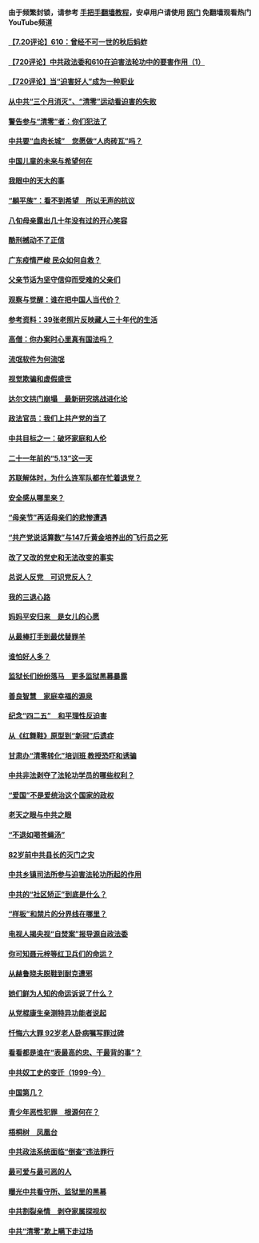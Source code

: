 #### 由于频繁封锁，请参考 [手把手翻墙教程](https://github.com/gfw-breaker/guides/wiki/)，安卓用户请使用 [网门](https://github.com/gfw-breaker/nogfw/blob/master/dl.md?t=07200501) 免翻墙观看热门YouTube频道 

#### [【7.20评论】610：曾经不可一世的秋后蚂蚱](../pages/19/427679.md?t=07200501) 

#### [【720评论】中共政法委和610在迫害法轮功中的要害作用（1）](../pages/19/428311.md?t=07200501) 

#### [【720评论】当“迫害好人”成为一种职业](../pages/19/428310.md?t=07200501) 

#### [从中共“三个月消灭”、“清零”运动看迫害的失败](../pages/19/428268.md?t=07200501) 

#### [警告参与“清零”者：你们犯法了](../pages/19/428270.md?t=07200501) 

#### [中共要“血肉长城”　您愿做“人肉砖瓦”吗？](../pages/19/427882.md?t=07200501) 

#### [中国儿童的未来与希望何在](../pages/19/427680.md?t=07200501) 

#### [我眼中的天大的事](../pages/19/427619.md?t=07200501) 

#### [“躺平族”：看不到希望　所以无声的抗议](../pages/19/427464.md?t=07200501) 

#### [八旬母亲露出几十年没有过的开心笑容](../pages/19/427429.md?t=07200501) 

#### [酷刑撼动不了正信](../pages/19/427414.md?t=07200501) 

#### [广东疫情严峻 民众如何自救？](../pages/19/427311.md?t=07200501) 

#### [父亲节话为坚守信仰而受难的父亲们](../pages/19/427033.md?t=07200501) 

#### [观察与觉醒：谁在把中国人当代价？](../pages/19/426987.md?t=07200501) 

#### [参考资料：39张老照片反映藏人三十年代的生活](../pages/19/426471.md?t=07200501) 

#### [高僧：你办案时心里真有国法吗？](../pages/19/426530.md?t=07200501) 

#### [流氓软件为何流氓](../pages/19/426531.md?t=07200501) 

#### [视觉欺骗和虚假盛世](../pages/19/426443.md?t=07200501) 

#### [达尔文拱门崩塌　最新研究挑战进化论](../pages/19/426009.md?t=07200501) 

#### [政法官员：我们上共产党的当了](../pages/19/425351.md?t=07200501) 

#### [中共目标之一：破坏家庭和人伦](../pages/19/424454.md?t=07200501) 

#### [二十一年前的“5.13”这一天](../pages/19/424814.md?t=07200501) 

#### [苏联解体时，为什么连军队都在忙着退党？](../pages/19/424335.md?t=07200501) 

#### [安全感从哪里来？](../pages/19/424336.md?t=07200501) 

#### [“母亲节”再话母亲们的悲惨遭遇](../pages/19/424234.md?t=07200501) 

#### [“共产党说话算数”与147斤黄金培养出的飞行员之死](../pages/19/424115.md?t=07200501) 

#### [改了又改的党史和无法改变的事实](../pages/19/424037.md?t=07200501) 

#### [总说人反党　可识党反人？](../pages/19/423820.md?t=07200501) 

#### [我的三退心路](../pages/19/423876.md?t=07200501) 

#### [妈妈平安归来　是女儿的心愿](../pages/19/423947.md?t=07200501) 

#### [从最棒打手到最优替罪羊](../pages/19/423819.md?t=07200501) 

#### [谁怕好人多？](../pages/19/423774.md?t=07200501) 

#### [监狱长们纷纷落马　更多监狱黑幕暴露](../pages/19/423787.md?t=07200501) 

#### [善良智慧　家庭幸福的源泉](../pages/19/423632.md?t=07200501) 

#### [纪念“四二五”　和平理性反迫害](../pages/19/423660.md?t=07200501) 

#### [从《红舞鞋》原型到“新冠”后遗症](../pages/19/423509.md?t=07200501) 

#### [甘肃办“清零转化”培训班 教授恐吓和诱骗](../pages/19/423498.md?t=07200501) 

#### [中共非法剥夺了法轮功学员的哪些权利？](../pages/19/423392.md?t=07200501) 

#### [“爱国”不是爱统治这个国家的政权](../pages/19/423029.md?t=07200501) 

#### [老天之眼与中共之眼](../pages/19/423378.md?t=07200501) 

#### [“不退如喝苍蝇汤”](../pages/19/423287.md?t=07200501) 

#### [82岁前中共县长的灭门之灾](../pages/19/423055.md?t=07200501) 

#### [中共乡镇司法所参与迫害法轮功所起的作用](../pages/19/423064.md?t=07200501) 

#### [中共的“社区矫正”到底是什么？](../pages/19/422870.md?t=07200501) 

#### [“样板”和禁片的分界线在哪里？](../pages/19/422704.md?t=07200501) 

#### [电视人揭央视“自焚案”报导源自政法委](../pages/19/422770.md?t=07200501) 

#### [你可知聂元梓等红卫兵们的命运？](../pages/19/422848.md?t=07200501) 

#### [从赫鲁晓夫脱鞋到耐克遭邪](../pages/19/422826.md?t=07200501) 

#### [她们鲜为人知的命运诉说了什么？](../pages/19/422754.md?t=07200501) 

#### [从党棍康生亲测特异功能者说起](../pages/19/422657.md?t=07200501) 

#### [忏悔六大罪 92岁老人卧病嘱写罪过碑](../pages/19/422750.md?t=07200501) 

#### [看看都是谁在“表最高的忠、干最背的事”？](../pages/19/422703.md?t=07200501) 

#### [中共奴工史的变迁（1999-今）](../pages/19/422656.md?t=07200501) 

#### [中国第几？](../pages/19/422496.md?t=07200501) 

#### [青少年恶性犯罪　根源何在？](../pages/19/422449.md?t=07200501) 

#### [梧桐树　凤凰台](../pages/19/422442.md?t=07200501) 

#### [中共政法系统面临“倒查”违法罪行](../pages/19/422497.md?t=07200501) 

#### [最可爱与最可恶的人](../pages/19/422448.md?t=07200501) 

#### [曝光中共看守所、监狱里的黑幕](../pages/19/422390.md?t=07200501) 

#### [中共割裂亲情　剥夺家属探视权](../pages/19/422364.md?t=07200501) 

#### [中共“清零”欺上瞒下走过场](../pages/19/422306.md?t=07200501) 

